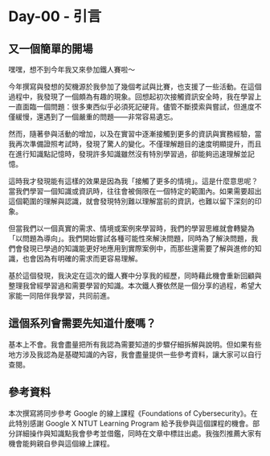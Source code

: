# Day-00 - 引言

## 又一個簡單的開場

嘿嘿，想不到今年我又來參加鐵人賽啦～

今年撰寫與發想的契機源於我參加了幾個考試與比賽，也支援了一些活動。在這個過程中，我發現了一個頗為有趣的現象。回想起初次接觸資訊安全時，我在學習上一直面臨一個問題：很多東西似乎必須死記硬背。儘管不斷摸索與嘗試，但進度不僅緩慢，還遇到了一個嚴重的問題——非常容易遺忘。

然而，隨著參與活動的增加，以及在實習中逐漸接觸到更多的資訊與實務經驗，當我再次準備證照考試時，發現了驚人的變化。不僅理解題目的速度明顯提升，而且在進行知識點記憶時，發現許多知識雖然沒有特別學習過，卻能夠迅速理解並記憶。

這時我才發現能有這樣的效果是因為我「接觸了更多的情境」。這是什麼意思呢？當我們學習一個知識或資訊時，往往會被侷限在一個特定的範圍內。如果需要超出這個範圍的理解與認識，就會發現特別難以理解當前的資訊，也難以留下深刻的印象。

但當我們以一個真實的需求、情境或案例來學習時，我們的學習思維就會轉變為「以問題為導向」。我們開始嘗試各種可能性來解決問題，同時為了解決問題，我們會發現已學過的知識能更好地應用到實際案例中，而那些還需要了解與進修的知識，也會因為有明確的需求而更容易理解。

基於這個發現，我決定在這次的鐵人賽中分享我的經歷，同時藉此機會重新回顧與整理我曾經學習過和需要學習的知識。本次鐵人賽依然是一個分享的過程，希望大家能一同陪伴我學習，共同前進。

## 這個系列會需要先知道什麼嗎？

基本上不會。我會盡量把所有我認為需要知道的步驟仔細拆解與說明。但如果有些地方涉及我認為是基礎知識的內容，我會盡量提供一些參考資料，讓大家可以自行查閱。

## 參考資料

本次撰寫將同步參考 Google 的線上課程《Foundations of Cybersecurity》。在此特別感謝 Google X NTUT Learning Program 給予我參與這個課程的機會。部分詳細操作與知識點我會參考並借鑑，同時在文章中標註出處。我強烈推薦大家有機會能夠親自參與這個線上課程。
